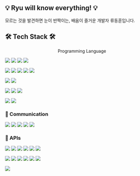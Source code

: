 ## :bulb: Ryu will know everything! :bulb:

모르는 것을 발견하면 눈이 반짝이는, 배움이 즐거운 개발자 류동훈입니다.

## 🛠 Tech Stack 🛠

<center>Programming Language</center>

<img src="https://img.shields.io/badge/Java-FF7800?style=flat&logo=coffeescript&logoColor=white"/> <img src="https://img.shields.io/badge/Python-3776AB?style=flat&logo=Python&logoColor=white"/> <img src="https://img.shields.io/badge/Javascript-F7DF1E?style=flat&logo=Javascript&logoColor=white"/> <img src="https://img.shields.io/badge/Typescript-3178C6?style=flat&logo=Typescript&logoColor=white"/> 

<img src="https://img.shields.io/badge/Springboot-6DB33F?style=flat&logo=Springboot&logoColor=white"/> <img src="https://img.shields.io/badge/Django-092E20?style=flat&logo=Django&logoColor=white"/> <img src="https://img.shields.io/badge/React-61DAFB?style=flat&logo=React&logoColor=white"/> <img src="https://img.shields.io/badge/Vue-4FC08D?style=flat&logo=Vue.js&logoColor=white"/> <img src="https://img.shields.io/badge/FastAPI-009688?style=flat&logo=fastapi&logoColor=white"/> 

<img src="https://img.shields.io/badge/MySQL-4479A1?style=flat&logo=MySQL&logoColor=white"/> <img src="https://img.shields.io/badge/Redis-DC382D?style=flat&logo=Redis&logoColor=white"/> 

<img src="https://img.shields.io/badge/Docker-2496ED?style=flat&logo=Docker&logoColor=white"/> <img src="https://img.shields.io/badge/Amazon EC2-FF9900?style=flat&logo=amazonec2&logoColor=white"/> <img src="https://img.shields.io/badge/Nginx-009639?style=flat&logo=Nginx&logoColor=white"/> 

<img src="https://img.shields.io/badge/Github-181717?style=flat&logo=github&logoColor=white"/> <img src="https://img.shields.io/badge/Gitlab-FC6D26?style=flat&logo=gitlab&logoColor=white"/>

### 📌 Communication

<img src="https://img.shields.io/badge/Jira-0052CC?style=flat&logo=jira&logoColor=white"/> <img src="https://img.shields.io/badge/Slack-4A154B?style=flat&logo=slack&logoColor=white"/> <img src="https://img.shields.io/badge/Mattermost-0058CC?style=flat&logo=mattermost&logoColor=white"/> <img src="https://img.shields.io/badge/Notion-000000?style=flat&logo=notion&logoColor=white"/> <img src="https://img.shields.io/badge/Figma-F24E1E?style=flat&logo=figma&logoColor=white"/> 

### 📌 APIs

<img src="https://img.shields.io/badge/OAuth2.0-6DB33F?style=flat&logo=Springboot&logoColor=white"/> <img src="https://img.shields.io/badge/JPA-6DB33F?style=flat&logo=Springboot&logoColor=white"/> <img src="https://img.shields.io/badge/JWT-6DB33F?style=flat&logo=Springboot&logoColor=white"/> <img src="https://img.shields.io/badge/SSE-6DB33F?style=flat&logo=Springboot&logoColor=white"/> <img src="https://img.shields.io/badge/DjangoRESTFramework-092E20?style=flat&logo=Django&logoColor=white"/> <img src="https://img.shields.io/badge/uWSGI-092E20?style=flat&logo=Django&logoColor=white"/> 

<img src="https://img.shields.io/badge/StyledConponents-DB7093?style=flat&logo=styledcomponents&logoColor=white"/> <img src="https://img.shields.io/badge/Redux-61DAFB?style=flat&logo=React&logoColor=white"/> <img src="https://img.shields.io/badge/SSE-61DAFB?style=flat&logo=React&logoColor=white"/> <img src="https://img.shields.io/badge/Vuex-4FC08D?style=flat&logo=Vue.js&logoColor=white"/>  <img src="https://img.shields.io/badge/Axios-5A29E4?style=flat&logo=axios&logoColor=white"/> <img src="https://img.shields.io/badge/Bootstrap-7952B3?style=flat&logo=bootstrap&logoColor=white"/>  

<img src="https://img.shields.io/badge/OpenAI-F24E1E?style=flat&logo=figma&logoColor=white"/> 

